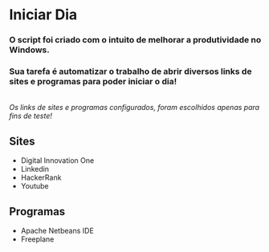 # Iniciar Dia

### O script foi criado com o intuito de melhorar a produtividade no Windows.
### Sua tarefa é automatizar o trabalho de abrir diversos links de sites e programas para poder iniciar o dia!
<br>
<i>Os links de sites e programas configurados, foram escolhidos apenas para fins de teste!</i>

## Sites
* Digital Innovation One
* Linkedin
* HackerRank
* Youtube

## Programas
* Apache Netbeans IDE
* Freeplane
